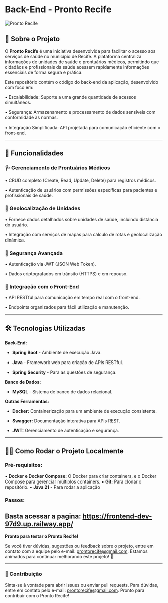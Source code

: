 # Back-End - Pronto Recife

![Pronto Recife](https://i.imgur.com/MNS94gD.png)

## 📖 Sobre o Projeto

O **Pronto Recife** é uma iniciativa desenvolvida para facilitar o acesso aos serviços de saúde no município de Recife. A plataforma centraliza informações de unidades de saúde e prontuários médicos, permitindo que cidadãos e profissionais da saúde acessem rapidamente informações essenciais de forma segura e prática.

Este repositório contém o código do back-end da aplicação, desenvolvido com foco em:

•	Escalabilidade: Suporte a uma grande quantidade de acessos simultâneos.

•	Segurança: Armazenamento e processamento de dados sensíveis com conformidade às normas.

•	Integração Simplificada: API projetada para comunicação eficiente com o front-end.

________________________________________

## 🚀 Funcionalidades

### 🩺 Gerenciamento de Prontuários Médicos

•	CRUD completo (Create, Read, Update, Delete) para registros médicos.

•	Autenticação de usuários com permissões específicas para pacientes e profissionais de saúde.

### 📍 Geolocalização de Unidades

•	Fornece dados detalhados sobre unidades de saúde, incluindo distância do usuário.

•	Integração com serviços de mapas para cálculo de rotas e geolocalização dinâmica.

### 🔐 Segurança Avançada

•	Autenticação via JWT (JSON Web Token).

•	Dados criptografados em trânsito (HTTPS) e em repouso.

### 🔄 Integração com o Front-End

•	API RESTful para comunicação em tempo real com o front-end.

•	Endpoints organizados para fácil utilização e manutenção.
________________________________________

## 🛠️ Tecnologias Utilizadas

**Back-End:**

-	**Spring Boot** - Ambiente de execução Java.

-	**Java** - Framework web para criação de APIs RESTful.

-	**Spring Security** - Para as questões de segurança.


**Banco de Dados:**

-	**MySQL** - Sistema de banco de dados relacional.


**Outras Ferramentas:**

-	**Docker:** Containerização para um ambiente de execução consistente.

-	**Swagger:** Documentação interativa para APIs REST.

-	**JWT:** Gerenciamento de autenticação e segurança.

________________________________________
## 🧑‍💻 Como Rodar o Projeto Localmente

### Pré-requisitos:

•	**Docker e Docker Compose:** O Docker para criar containers, e o Docker Compose para gerenciar múltiplos containers.
•	**Git:**  Para clonar o repositório.
•  **Java 21** - Para rodar a aplicação 

### Passos:

Basta acessar a pagina:
https://frontend-dev-97d9.up.railway.app/
---
**Pronto para testar o Pronto Recife!**

Se você tiver dúvidas, sugestões ou feedback sobre o projeto, entre em contato com a equipe pelo e-mail: prontorecife@gmail.com. Estamos animados para continuar melhorando este projeto! 🚀
________________________________________
### 🤝 Contribuição

Sinta-se à vontade para abrir issues ou enviar pull requests. Para dúvidas, entre em contato pelo e-mail: prontorecife@gmail.com.
Pronto para contribuir com o Pronto Recife! 
